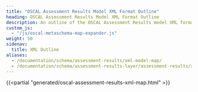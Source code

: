 ```yaml
---
title: "OSCAL Assessment Results Model XML Format Outline"
heading: OSCAL Assessment Results Model XML Format Outline
description: An outline of the OSCAL Assessment Results model XML format.
custom_js:
  - "/js/oscal-metaschema-map-expander.js"
weight: 50
sidenav:
  title: XML Outline
aliases:
  - /documentation/schema/assessment-results/xml-model-map/
  - /documentation/schema/assessment-results-layer/assessment-results/xml-model-map/
---
```


<!-- DO NOT REMOVE. Generated text below -->
{{<partial "generated/oscal-assessment-results-xml-map.html" >}}
